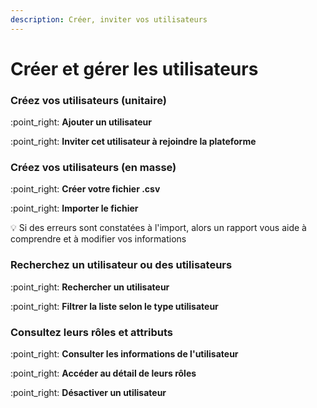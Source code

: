 ```yaml
---
description: Créer, inviter vos utilisateurs
---
```


# Créer et gérer les utilisateurs

### Créez vos utilisateurs (unitaire)

:point\_right: **Ajouter un utilisateur**



:point\_right: **Inviter cet utilisateur à rejoindre la plateforme**



### Créez vos utilisateurs (en masse)

:point\_right: **Créer votre fichier .csv**



:point\_right: **Importer le fichier**



:bulb: Si des erreurs sont constatées à l'import, alors un rapport vous aide à comprendre et à modifier vos informations

### Recherchez un utilisateur ou des utilisateurs

:point\_right: **Rechercher un utilisateur**



:point\_right: **Filtrer la liste selon le type utilisateur**



### Consultez leurs rôles et attributs

:point\_right: **Consulter les informations de l'utilisateur**



:point\_right: **Accéder au détail de leurs rôles**



:point\_right: **Désactiver un utilisateur**





